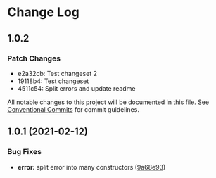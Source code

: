 # Change Log

## 1.0.2

### Patch Changes

- e2a32cb: Test changeset 2
- 19118b4: Test changeset
- 4511c54: Split errors and update readme

All notable changes to this project will be documented in this file.
See [Conventional Commits](https://conventionalcommits.org) for commit guidelines.

## 1.0.1 (2021-02-12)

### Bug Fixes

- **error:** split error into many constructors ([9a68e93](https://github.com/linear/linear/commit/9a68e93aeb8d2a41e91a054ca2648d788fc1583e))
